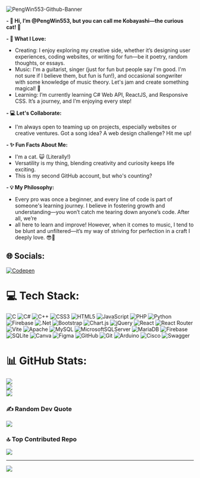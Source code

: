 ![PengWin553-Github-Banner](https://github.com/user-attachments/assets/39c5b05c-c6e2-4c98-a30e-610ca828751d)

**- 👋 Hi, I’m @PengWin553, but you can call me **Kobayashi**—the curious cat! 🐾**

**- 🎨 What I Love:**
  - Creating: I enjoy exploring my creative side, whether it’s designing user experiences, coding websites, or writing for fun—be it poetry, random thoughts, or essays.
  - Music: I'm a guitarist, singer (just for fun but people say I'm good. I'm not sure if I believe them, but fun is fun!), and occasional songwriter with some knowledge of music theory. Let's jam and create something magical! 🎸
 - Learning: I’m currently learning C# Web API, ReactJS, and Responsive CSS. It’s a journey, and I’m enjoying every step!
  
**- 💻 Let's Collaborate:**
  - I'm always open to teaming up on projects, especially websites or creative ventures. Got a song idea? A web design challenge? Hit me up!

**- ✨ Fun Facts About Me:**
  - I'm a cat. 😺 (Literally!)
  - Versatility is my thing, blending creativity and curiosity keeps life exciting.
  - This is my second GitHub account, but who's counting?

**- 💡 My Philosophy:**
  - Every pro was once a beginner, and every line of code is part of someone's learning journey. I believe in fostering growth and understanding—you won’t catch me tearing down anyone’s code. After all, we’re   
  - all here to learn and improve! However, when it comes to music, I tend to be blunt and unfiltered—it’s my way of striving for perfection in a craft I deeply love. 😎🎸
    
## 🌐 Socials:
[![Codepen](https://img.shields.io/badge/Codepen-000000?style=for-the-badge&logo=codepen&logoColor=white)](https://codepen.io/PengWin553) 

# 💻 Tech Stack:
![C](https://img.shields.io/badge/c-%2300599C.svg?style=for-the-badge&logo=c&logoColor=white) ![C#](https://img.shields.io/badge/c%23-%23239120.svg?style=for-the-badge&logo=csharp&logoColor=white) ![C++](https://img.shields.io/badge/c++-%2300599C.svg?style=for-the-badge&logo=c%2B%2B&logoColor=white) ![CSS3](https://img.shields.io/badge/css3-%231572B6.svg?style=for-the-badge&logo=css3&logoColor=white) ![HTML5](https://img.shields.io/badge/html5-%23E34F26.svg?style=for-the-badge&logo=html5&logoColor=white) ![JavaScript](https://img.shields.io/badge/javascript-%23323330.svg?style=for-the-badge&logo=javascript&logoColor=%23F7DF1E) ![PHP](https://img.shields.io/badge/php-%23777BB4.svg?style=for-the-badge&logo=php&logoColor=white) ![Python](https://img.shields.io/badge/python-3670A0?style=for-the-badge&logo=python&logoColor=ffdd54) ![Firebase](https://img.shields.io/badge/firebase-%23039BE5.svg?style=for-the-badge&logo=firebase) ![.Net](https://img.shields.io/badge/.NET-5C2D91?style=for-the-badge&logo=.net&logoColor=white) ![Bootstrap](https://img.shields.io/badge/bootstrap-%238511FA.svg?style=for-the-badge&logo=bootstrap&logoColor=white) ![Chart.js](https://img.shields.io/badge/chart.js-F5788D.svg?style=for-the-badge&logo=chart.js&logoColor=white) ![jQuery](https://img.shields.io/badge/jquery-%230769AD.svg?style=for-the-badge&logo=jquery&logoColor=white) ![React](https://img.shields.io/badge/react-%2320232a.svg?style=for-the-badge&logo=react&logoColor=%2361DAFB) ![React Router](https://img.shields.io/badge/React_Router-CA4245?style=for-the-badge&logo=react-router&logoColor=white) ![Vite](https://img.shields.io/badge/vite-%23646CFF.svg?style=for-the-badge&logo=vite&logoColor=white) ![Apache](https://img.shields.io/badge/apache-%23D42029.svg?style=for-the-badge&logo=apache&logoColor=white) ![MySQL](https://img.shields.io/badge/mysql-4479A1.svg?style=for-the-badge&logo=mysql&logoColor=white) ![MicrosoftSQLServer](https://img.shields.io/badge/Microsoft%20SQL%20Server-CC2927?style=for-the-badge&logo=microsoft%20sql%20server&logoColor=white) ![MariaDB](https://img.shields.io/badge/MariaDB-003545?style=for-the-badge&logo=mariadb&logoColor=white) ![Firebase](https://img.shields.io/badge/firebase-a08021?style=for-the-badge&logo=firebase&logoColor=ffcd34) ![SQLite](https://img.shields.io/badge/sqlite-%2307405e.svg?style=for-the-badge&logo=sqlite&logoColor=white) ![Canva](https://img.shields.io/badge/Canva-%2300C4CC.svg?style=for-the-badge&logo=Canva&logoColor=white) ![Figma](https://img.shields.io/badge/figma-%23F24E1E.svg?style=for-the-badge&logo=figma&logoColor=white) ![GitHub](https://img.shields.io/badge/github-%23121011.svg?style=for-the-badge&logo=github&logoColor=white) ![Git](https://img.shields.io/badge/git-%23F05033.svg?style=for-the-badge&logo=git&logoColor=white) ![Arduino](https://img.shields.io/badge/-Arduino-00979D?style=for-the-badge&logo=Arduino&logoColor=white) ![Cisco](https://img.shields.io/badge/cisco-%23049fd9.svg?style=for-the-badge&logo=cisco&logoColor=black) ![Swagger](https://img.shields.io/badge/-Swagger-%23Clojure?style=for-the-badge&logo=swagger&logoColor=white)
# 📊 GitHub Stats:
![](https://github-readme-stats.vercel.app/api?username=PengWin553&theme=dark&hide_border=true&include_all_commits=true&count_private=true)<br/>
![](https://github-readme-streak-stats.herokuapp.com/?user=PengWin553&theme=dark&hide_border=true)<br/>
![](https://github-readme-stats.vercel.app/api/top-langs/?username=PengWin553&theme=dark&hide_border=true&include_all_commits=true&count_private=true&layout=compact)

### ✍️ Random Dev Quote
![](https://quotes-github-readme.vercel.app/api?type=vetical&theme=radical)

### 🔝 Top Contributed Repo
![](https://github-contributor-stats.vercel.app/api?username=PengWin553&limit=5&theme=radical&combine_all_yearly_contributions=true)

---
[![](https://visitcount.itsvg.in/api?id=PengWin553&icon=0&color=0)](https://visitcount.itsvg.in)

<!-- Proudly created with GPRM ( https://gprm.itsvg.in ) -->
